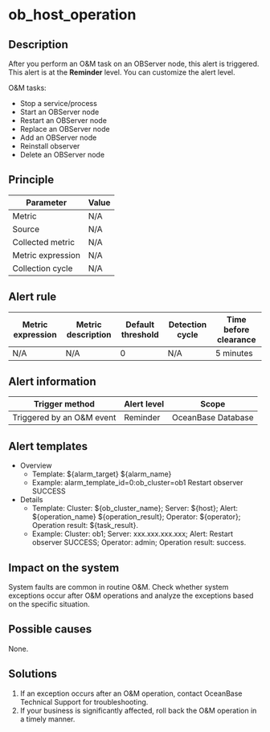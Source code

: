# ob_host_operation

## Description

After you perform an O&M task on an OBServer node, this alert is triggered. This alert is at the **Reminder** level. You can customize the alert level.

O&M tasks:

* Stop a service/process
* Start an OBServer node
* Restart an OBServer node
* Replace an OBServer node
* Add an OBServer node
* Reinstall observer
* Delete an OBServer node

## Principle

| Parameter | Value |
| ---------- | --- |
| Metric | N/A |
| Source | N/A |
| Collected metric | N/A |
| Metric expression | N/A |
| Collection cycle | N/A |

## Alert rule

| Metric expression | Metric description | Default threshold | Detection cycle | Time before clearance |
| ---------- | ------------ | -------- | -------- | -------- |
| N/A | N/A | 0 | N/A | 5 minutes |

## Alert information

| Trigger method | Alert level | Scope |
| ------------ | -------- | --------- |
| Triggered by an O&M event | Reminder | OceanBase Database |

## Alert templates

* Overview
  * Template: \${alarm_target} \${alarm_name}
  * Example: alarm_template_id=0:ob_cluster=ob1 Restart observer SUCCESS
* Details
  * Template: Cluster: \${ob_cluster_name}; Server: \${host}; Alert: \${operation_name} \${operation_result}; Operator: \${operator}; Operation result: \${task_result}.
  * Example: Cluster: ob1; Server: xxx.xxx.xxx.xxx; Alert: Restart observer SUCCESS; Operator: admin; Operation result: success.

## Impact on the system

System faults are common in routine O&M. Check whether system exceptions occur after O&M operations and analyze the exceptions based on the specific situation.

## Possible causes

None.

## Solutions

1. If an exception occurs after an O&M operation, contact OceanBase Technical Support for troubleshooting.
2. If your business is significantly affected, roll back the O&M operation in a timely manner.

